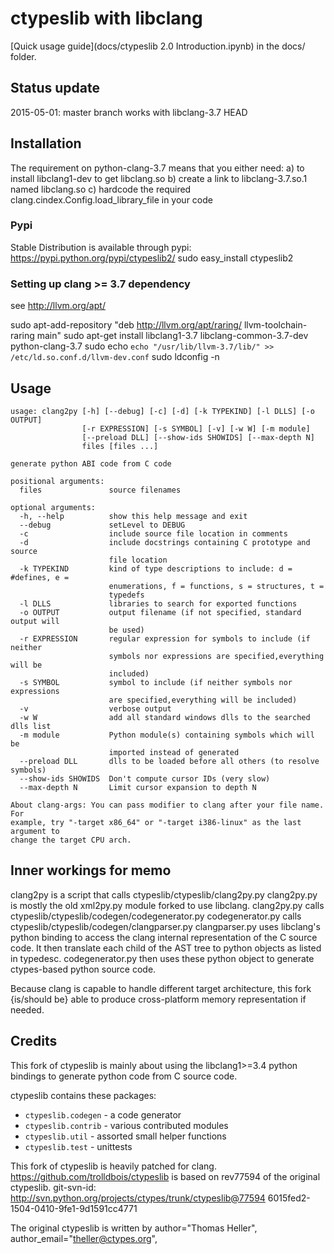 # ctypeslib with libclang

[Quick usage guide](docs/ctypeslib 2.0 Introduction.ipynb) in the docs/ folder.


## Status update

2015-05-01:
 master branch works with libclang-3.7 HEAD



## Installation

 The requirement on python-clang-3.7 means that you either need:
 a) to install libclang1-dev to get libclang.so
 b) create a link to libclang-3.7.so.1 named libclang.so
 c) hardcode the required clang.cindex.Config.load_library_file in your code


### Pypi

Stable Distribution is available through pypi:
  https://pypi.python.org/pypi/ctypeslib2/
  sudo easy_install ctypeslib2 

### Setting up clang >= 3.7 dependency

see http://llvm.org/apt/

  sudo apt-add-repository "deb http://llvm.org/apt/raring/ llvm-toolchain-raring main"
  sudo apt-get install libclang1-3.7 libclang-common-3.7-dev python-clang-3.7
  sudo echo `echo "/usr/lib/llvm-3.7/lib/" >> /etc/ld.so.conf.d/llvm-dev.conf`
  sudo ldconfig -n


## Usage
```
usage: clang2py [-h] [--debug] [-c] [-d] [-k TYPEKIND] [-l DLLS] [-o OUTPUT]
                [-r EXPRESSION] [-s SYMBOL] [-v] [-w W] [-m module]
                [--preload DLL] [--show-ids SHOWIDS] [--max-depth N]
                files [files ...]

generate python ABI code from C code

positional arguments:
  files               source filenames

optional arguments:
  -h, --help          show this help message and exit
  --debug             setLevel to DEBUG
  -c                  include source file location in comments
  -d                  include docstrings containing C prototype and source
                      file location
  -k TYPEKIND         kind of type descriptions to include: d = #defines, e =
                      enumerations, f = functions, s = structures, t =
                      typedefs
  -l DLLS             libraries to search for exported functions
  -o OUTPUT           output filename (if not specified, standard output will
                      be used)
  -r EXPRESSION       regular expression for symbols to include (if neither
                      symbols nor expressions are specified,everything will be
                      included)
  -s SYMBOL           symbol to include (if neither symbols nor expressions
                      are specified,everything will be included)
  -v                  verbose output
  -w W                add all standard windows dlls to the searched dlls list
  -m module           Python module(s) containing symbols which will be
                      imported instead of generated
  --preload DLL       dlls to be loaded before all others (to resolve symbols)
  --show-ids SHOWIDS  Don't compute cursor IDs (very slow)
  --max-depth N       Limit cursor expansion to depth N

About clang-args: You can pass modifier to clang after your file name. For
example, try "-target x86_64" or "-target i386-linux" as the last argument to
change the target CPU arch.
```

## Inner workings for memo

clang2py is a script that calls ctypeslib/ctypeslib/clang2py.py
clang2py.py is mostly the old xml2py.py module forked to use libclang.
clang2py.py calls ctypeslib/ctypeslib/codegen/codegenerator.py
codegenerator.py calls ctypeslib/ctypeslib/codegen/clangparser.py
clangparser.py uses libclang's python binding to access the clang internal 
 representation of the C source code. 
 It then translate each child of the AST tree to python objects as listed in 
 typedesc.
codegenerator.py then uses these python object to generate ctypes-based python
 source code.
 
Because clang is capable to handle different target architecture, this fork 
 {is/should be} able to produce cross-platform memory representation if needed.




## Credits

This fork of ctypeslib is mainly about using the libclang1>=3.4 python bindings
to generate python code from C source code.

ctypeslib contains these packages:
 - ``ctypeslib.codegen``       - a code generator
 - ``ctypeslib.contrib``       - various contributed modules
 - ``ctypeslib.util``          - assorted small helper functions
 - ``ctypeslib.test``          - unittests

This fork of ctypeslib is heavily patched for clang.
https://github.com/trolldbois/ctypeslib is based on 
 rev77594 of the original ctypeslib.
git-svn-id: http://svn.python.org/projects/ctypes/trunk/ctypeslib@77594 
 6015fed2-1504-0410-9fe1-9d1591cc4771

The original ctypeslib is written by
author="Thomas Heller",
author_email="theller@ctypes.org",




 
